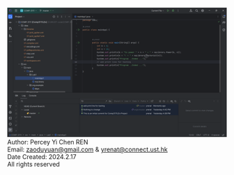 ![alt text](image.png)
Author: Percey Yi Chen REN  
Email: zaoduyuan@gmail.com & yrenat@connect.ust.hk  
Date Created: 2024.2.17  
All rights reserved